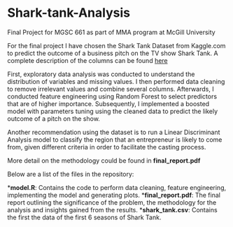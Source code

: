 # Shark-tank-Analysis
Final Project for MGSC 661 as part of MMA program at McGill University

For the final project I have chosen the Shark Tank Dataset from Kaggle.com to predict the outcome of a business pitch on the TV show Shark Tank. A complete description of the columns can be found [here](https://www.kaggle.com/datasets/rahulsathyajit/shark-tank-pitches)

First, exploratory data analysis was conducted to understand the distribution of variables and missing values. I then performed data cleaning to remove irrelevant values and combine several columns. Afterwards, I conducted feature engineering using Random Forest to select predictors that are of higher importance. Subsequently, I implemented a boosted model with parameters tuning using the cleaned data to predict the likely outcome of a pitch on the show. 

Another recommendation using the dataset is to run a Linear Discriminant Analysis model to classify the region that an entrepreneur is likely to come from, given different criteria in order to facilitate the casting process.

More detail on the methodology could be found in **final_report.pdf**

Below are a list of the files in the repository:

  ***model.R**: Contains the code to perform data cleaning, feature engineering, implementing the model and generating plots.
  ***final_report.pdf**: The final report outlining the significance of the problem, the methodology for the analysis and insights gained from the results.
  ***shark_tank.csv**: Contains the first the data of the first 6 seasons of Shark Tank.

